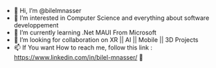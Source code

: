 - 👋 Hi, I’m @bilelmnasser
- 👀 I’m interested in Computer Science and everything about software developpement 
- 🌱 I’m currently learning .Net MAUI From Microsoft
- 💞️ I’m looking for collaboration on XR || AI || Mobile || 3D  Projects
- 📫 If You want How to reach me, follow this link : https://www.linkedin.com/in/bilel-mnasser/ 👋

<!---
bilelmnasser/bilelmnasser is a ✨ special ✨ repository because its `README.md` (this file) appears on your GitHub profile.
You can click the Preview link to take a look at your changes.
--->
